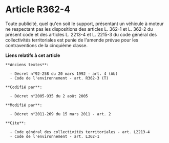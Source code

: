 # Article R362-4

Toute publicité, quel qu'en soit le support, présentant un véhicule à moteur ne respectant pas les dispositions des articles
L. 362-1 et L. 362-2 du présent code et des articles L. 2213-4 et L. 2215-3 du code général des collectivités territoriales
est punie de l'amende prévue pour les contraventions de la cinquième classe.

**Liens relatifs à cet article**

	**Anciens textes**:

	  - Décret n°92-258 du 20 mars 1992 - art. 4 (Ab)
	  - Code de l'environnement - art. R362-3 (T)

	**Codifié par**:

	  - Décret n°2005-935 du 2 août 2005

	**Modifié par**:

	  - Décret n°2011-269 du 15 mars 2011 - art. 2

	**Cite**:

	  - Code général des collectivités territoriales - art. L2213-4
	  - Code de l'environnement - art. L362-1
